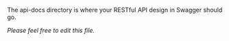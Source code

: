 The api-docs directory is where your RESTful API design in Swagger should go. 

*Please feel free to edit this file.*
